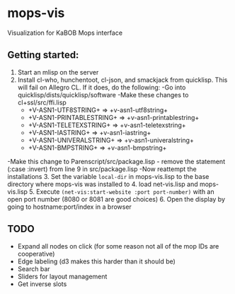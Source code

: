 # mops-vis
Visualization for KaBOB Mops interface

## Getting started:
1. Start an mlisp on the server
2. Install cl-who, hunchentoot, cl-json, and smackjack from quicklisp. This will fail on Allegro CL. If it does, do the following:
  -Go into quicklisp/dists/quicklisp/software
  -Make these changes to cl+ssl/src/ffi.lisp
    - +V-ASN1-UTF8STRING+ => +v-asn1-utf8string+
    - +V-ASN1-PRINTABLESTRING+ => +v-asn1-printablestring+
    - +V-ASN1-TELETEXSTRING+ => +v-asn1-teletexstring+
    - +V-ASN1-IASTRING+ => +v-asn1-iastring+
    - +V-ASN1-UNIVERALSTRING+ => +v-asn1-univeralstring+
    - +V-ASN1-BMPSTRING+ => +v-asn1-bmpstring+
  
  -Make this change to Parenscript/src/package.lisp
    - remove the statement (:case :invert) from line 9 in src/package.lisp
  -Now reattempt the installations
3. Set the variable `local-dir` in mops-vis.lisp to the base directory where mops-vis was installed to
4. load net-vis.lisp and mops-vis.lisp
5. Execute `(net-vis:start-website :port port-number)` with an open port number (8080 or 8081 are good choices)
6. Open the display by going to hostname:port/index in a browser


## TODO
- Expand all nodes on click (for some reason not all of the mop IDs are cooperative)
- Edge labeling (d3 makes this harder than it should be)
- Search bar
- Sliders for layout management
- Get inverse slots
